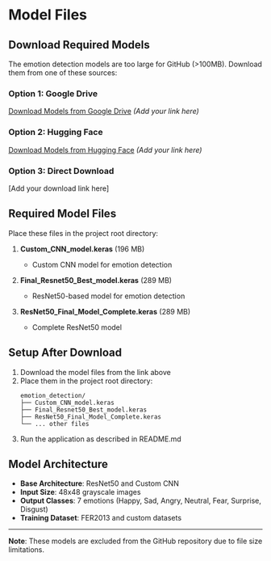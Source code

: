 # Model Files

## Download Required Models

The emotion detection models are too large for GitHub (>100MB). Download them from one of these sources:

### Option 1: Google Drive
[Download Models from Google Drive](#) *(Add your link here)*

### Option 2: Hugging Face
[Download Models from Hugging Face](#) *(Add your link here)*

### Option 3: Direct Download
[Add your download link here]

## Required Model Files

Place these files in the project root directory:

1. **Custom_CNN_model.keras** (196 MB)
   - Custom CNN model for emotion detection

2. **Final_Resnet50_Best_model.keras** (289 MB)
   - ResNet50-based model for emotion detection

3. **ResNet50_Final_Model_Complete.keras** (289 MB)
   - Complete ResNet50 model

## Setup After Download

1. Download the model files from the link above
2. Place them in the project root directory:
   ```
   emotion_detection/
   ├── Custom_CNN_model.keras
   ├── Final_Resnet50_Best_model.keras
   ├── ResNet50_Final_Model_Complete.keras
   └── ... other files
   ```
3. Run the application as described in README.md

## Model Architecture

- **Base Architecture**: ResNet50 and Custom CNN
- **Input Size**: 48x48 grayscale images
- **Output Classes**: 7 emotions (Happy, Sad, Angry, Neutral, Fear, Surprise, Disgust)
- **Training Dataset**: FER2013 and custom datasets

---

**Note**: These models are excluded from the GitHub repository due to file size limitations.
